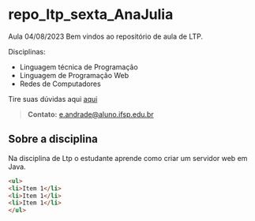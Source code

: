 # repo_ltp_sexta_AnaJulia
Aula 04/08/2023
Bem vindos ao repositório de aula de LTP.

Disciplinas:
- Linguagem técnica de Programação
- Linguagem de Programação Web
- Redes de Computadores

Tire suas dúvidas aqui [aqui](https://chat.openai.com/auth/login)
> **Contato:** e.andrade@aluno.ifsp.edu.br

## Sobre a disciplina 
Na disciplina de Ltp o estudante aprende como criar um servidor web em Java.

```html
<ul>
<li>Item 1</li>
<li>Item 1</li>
<li>Item 1</li>
</ul>
```
